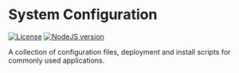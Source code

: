 # System Configuration

[![License](https://img.shields.io/github/license/Player1os/system-configuration.svg)](https://github.com/Player1os/system-configuration/blob/master/LICENSE)
[![NodeJS version](https://img.shields.io/badge/node%20version-v10.15.3-brightgreen.svg)](https://nodejs.org/dist/v10.15.3/)

A collection of configuration files, deployment and install scripts for commonly used applications.
